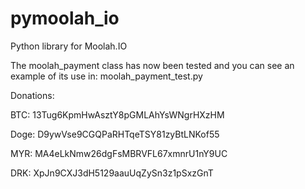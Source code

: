 pymoolah_io
===========

Python library for Moolah.IO

The moolah_payment class has now been tested and you can see an example of its use in: moolah_payment_test.py

Donations:

BTC: 13Tug6KpmHwAsztY8pGMLAhYsWNgrHXzHM

Doge: D9ywVse9CGQPaRHTqeTSY81zyBtLNKof55

MYR: MA4eLkNmw26dgFsMBRVFL67xmnrU1nY9UC

DRK: XpJn9CXJ3dH5129aauUqZySn3z1pSxzGnT
